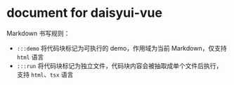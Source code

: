 # document for daisyui-vue

Markdown 书写规则：

- `:::demo` 将代码块标记为可执行的 demo，作用域为当前 Markdown，仅支持 `html` 语言
- `:::run` 将代码块标记为独立文件，代码块内容会被抽取成单个文件后执行，支持 `html`、`tsx` 语言
